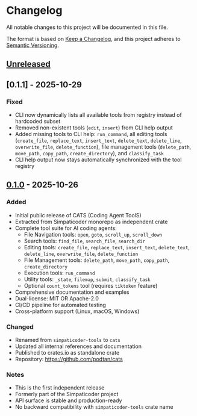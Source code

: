 # Changelog

All notable changes to this project will be documented in this file.

The format is based on [Keep a Changelog](https://keepachangelog.com/en/1.0.0/),
and this project adheres to [Semantic Versioning](https://semver.org/spec/v2.0.0.html).

## [Unreleased]

## [0.1.1] - 2025-10-29

### Fixed
- CLI now dynamically lists all available tools from registry instead of hardcoded subset
- Removed non-existent tools (`edit`, `insert`) from CLI help output
- Added missing tools to CLI help: `run_command`, all editing tools (`create_file`, `replace_text`, `insert_text`, `delete_text`, `delete_line`, `overwrite_file`, `delete_function`), file management tools (`delete_path`, `move_path`, `copy_path`, `create_directory`), and `classify_task`
- CLI help output now stays automatically synchronized with the tool registry

## [0.1.0] - 2025-10-26

### Added
- Initial public release of CATS (Coding Agent ToolS)
- Extracted from Simpaticoder monorepo as independent crate
- Complete tool suite for AI coding agents:
  - File Navigation tools: `open`, `goto`, `scroll_up`, `scroll_down`
  - Search tools: `find_file`, `search_file`, `search_dir`
  - Editing tools: `create_file`, `replace_text`, `insert_text`, `delete_text`, `delete_line`, `overwrite_file`, `delete_function`
  - File Management tools: `delete_path`, `move_path`, `copy_path`, `create_directory`
  - Execution tools: `run_command`
  - Utility tools: `_state`, `filemap`, `submit`, `classify_task`
  - Optional `count_tokens` tool (requires `tiktoken` feature)
- Comprehensive documentation and examples
- Dual-license: MIT OR Apache-2.0
- CI/CD pipeline for automated testing
- Cross-platform support (Linux, macOS, Windows)

### Changed
- Renamed from `simpaticoder-tools` to `cats`
- Updated all internal references and documentation
- Published to crates.io as standalone crate
- Repository: https://github.com/podtan/cats

### Notes
- This is the first independent release
- Formerly part of the Simpaticoder project
- API surface is stable and production-ready
- No backward compatibility with `simpaticoder-tools` crate name

[Unreleased]: https://github.com/podtan/cats/compare/v0.1.0...HEAD
[0.1.0]: https://github.com/podtan/cats/releases/tag/v0.1.0
